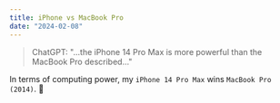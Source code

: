 ```yaml
---
title: iPhone vs MacBook Pro
date: "2024-02-08"
---
```


> ChatGPT: "...the iPhone 14 Pro Max is more powerful than the MacBook Pro described..."

In terms of computing power,
my `iPhone 14 Pro Max` wins `MacBook Pro (2014)`. 🤯
